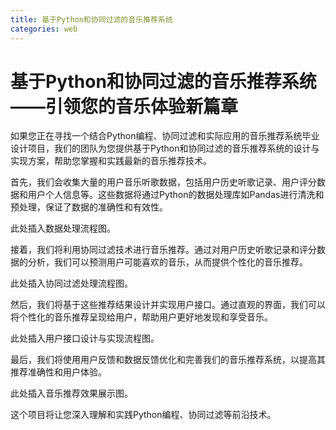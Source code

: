 ```yaml
---
title: 基于Python和协同过滤的音乐推荐系统
categories: web
---
```

# 基于Python和协同过滤的音乐推荐系统——引领您的音乐体验新篇章

如果您正在寻找一个结合Python编程、协同过滤和实际应用的音乐推荐系统毕业设计项目，我们的团队为您提供基于Python和协同过滤的音乐推荐系统的设计与实现方案，帮助您掌握和实践最新的音乐推荐技术。

首先，我们会收集大量的用户音乐听歌数据，包括用户历史听歌记录、用户评分数据和用户个人信息等。这些数据将通过Python的数据处理库如Pandas进行清洗和预处理，保证了数据的准确性和有效性。

此处插入数据处理流程图。

接着，我们将利用协同过滤技术进行音乐推荐。通过对用户历史听歌记录和评分数据的分析，我们可以预测用户可能喜欢的音乐，从而提供个性化的音乐推荐。

此处插入协同过滤处理流程图。

然后，我们将基于这些推荐结果设计并实现用户接口。通过直观的界面，我们可以将个性化的音乐推荐呈现给用户，帮助用户更好地发现和享受音乐。

此处插入用户接口设计与实现流程图。

最后，我们将使用用户反馈和数据反馈优化和完善我们的音乐推荐系统，以提高其推荐准确性和用户体验。

此处插入音乐推荐效果展示图。

这个项目将让您深入理解和实践Python编程、协同过滤等前沿技术。